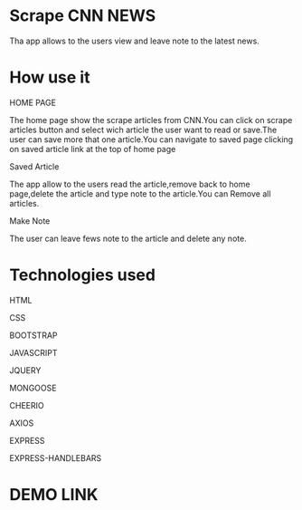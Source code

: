 # Scrape CNN NEWS
Tha app allows to the users view and leave note to the latest news.

# How use it

HOME PAGE

The home page show the scrape articles from CNN.You can click on scrape articles button and select wich article the user want to read or save.The user can save more that one article.You can navigate to saved page clicking on saved article link at the top of home page

Saved Article

The app allow to the users read the article,remove back to home page,delete the article and type note to the article.You can Remove all articles.

Make Note

The user can leave  fews note to the article and delete any note.


# Technologies used

HTML

CSS

BOOTSTRAP

JAVASCRIPT

JQUERY

MONGOOSE

CHEERIO

AXIOS

EXPRESS

EXPRESS-HANDLEBARS


# DEMO LINK



